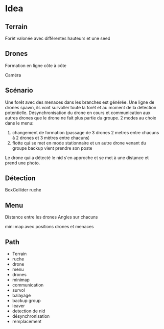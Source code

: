# Idea

## Terrain

Forêt valonée avec différentes hauteurs et une seed

## Drones

Formation en ligne côte à côte

Caméra

## Scénario

Une forêt avec des menaces dans les branches est générée. Une ligne de drones spawn, ils vont survoller toute la forêt et au moment de la détection potentielle.
Désynchronisation du drone en cours et communication aux autres drones que le drone ne fait plus partie du groupe.
2 modes au choix dans le menu:

1. changement de formation (passage de 3 drones 2 metres entre chacuns à 2 drones et 3 mètres entre chacuns)
2. flotte qui se met en mode stationnaire et un autre drone venant du groupe backup vient prendre son poste

Le drone qui a détecté le nid s'en approche et se met à une distance et prend une photo.

## Détection

BoxCollider ruche

## Menu

Distance entre les drones
Angles sur chacuns

mini map avec positions drones et menaces

## Path

- Terrain
- ruche
- drone
- menu
- drones
- minimap
- communication
- survol
- balayage
- backup group
- leaver
- detection de nid
- désynchronisation
- remplacement
